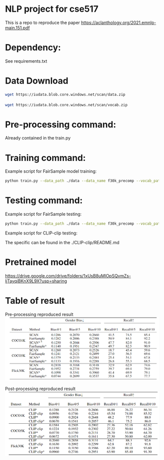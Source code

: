 # NLP project for cse517

This is a repo to reproduce the paper https://aclanthology.org/2021.emnlp-main.151.pdf

# Dependency:

See requirements.txt

# Data Download
```bash
wget https://iudata.blob.core.windows.net/scan/data.zip

wget https://iudata.blob.core.windows.net/scan/vocab.zip
```

# Pre-processing command:

Already contained in the train.py

# Training command:

Example script for FairSample model training:
```bash
python train.py --data_path ./data --data_name f30k_precomp --vocab_path ./vocab --logger_name ./fair_sample_flickr/ --model_name ./fair_sample_flickr/ --bi_gru --cross_attn=t2i --learning_rate=0.0002 --num_epochs=15
```

# Testing command:

Example script for FairSample testing:
```bash
python train.py --data_path ./data --data_name f30k_precomp --vocab_path ./vocab --logger_name ./fair_sample_log2/ --model_name ./fair_sample_log2/ --bi_gru --cross_attn=t2i --resume flickr_model/model_best_nofair.pth.tar --test_data --neutralize
```
Example script for CLIP-clip testing:

The specific can be found in the ./CLIP-clip/README.md

# Pretrained model

https://drive.google.com/drive/folders/1xUsB8uMlOpSQvmZs-ljTayqiBKnX9L9X?usp=sharing

# Table of result

Pre-processing reproduced result
![avatar](image/pre.png)

Post-processing reproduced result
![avatar](image/post.png)
